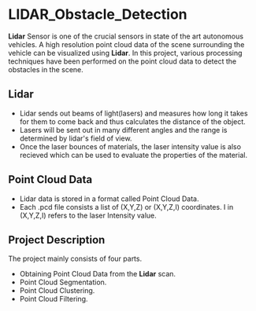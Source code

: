# LIDAR_Obstacle_Detection
**Lidar** Sensor is one of the crucial sensors in state of the art autonomous vehicles. A high resolution point cloud data of the scene surrounding the vehicle can be visualized using **Lidar**. In this project, various processing techniques have been performed on the point cloud data to detect the obstacles in the scene.

## Lidar
* Lidar sends out beams of light(lasers) and measures how long it takes for them to come back and thus calculates the distance of the object.
* Lasers will be sent out in many different angles and the range is determined by lidar's field of view.
* Once the laser bounces of materials, the laser intensity value is also recieved which can be used to evaluate the properties of the material.

## Point Cloud Data
* Lidar data is stored in a format called Point Cloud Data. 
* Each .pcd file consists a list of (X,Y,Z) or (X,Y,Z,I) coordinates. I in (X,Y,Z,I) refers to the laser Intensity value.

## Project Description
The project mainly consists of four parts.
* Obtaining Point Cloud Data from the **Lidar** scan.
* Point Cloud Segmentation.
* Point Cloud Clustering.
* Point Cloud Filtering.

